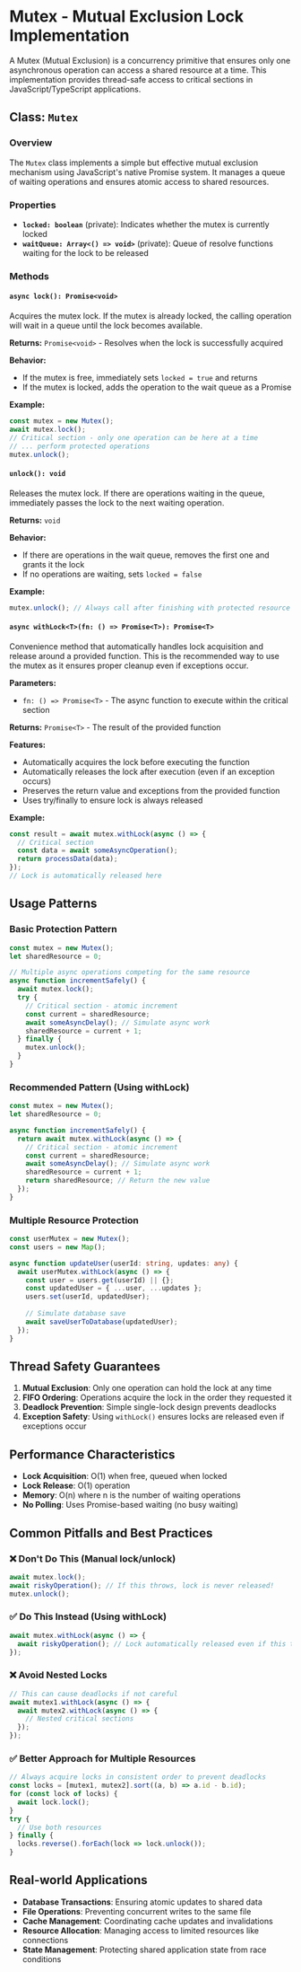 # Mutex - Mutual Exclusion Lock Implementation

A Mutex (Mutual Exclusion) is a concurrency primitive that ensures only one asynchronous operation can access a shared resource at a time. This implementation provides thread-safe access to critical sections in JavaScript/TypeScript applications.

## Class: `Mutex`

### Overview

The `Mutex` class implements a simple but effective mutual exclusion mechanism using JavaScript's native Promise system. It manages a queue of waiting operations and ensures atomic access to shared resources.

### Properties

- **`locked: boolean`** (private): Indicates whether the mutex is currently locked
- **`waitQueue: Array<() => void>`** (private): Queue of resolve functions waiting for the lock to be released

### Methods

#### `async lock(): Promise<void>`

Acquires the mutex lock. If the mutex is already locked, the calling operation will wait in a queue until the lock becomes available.

**Returns:** `Promise<void>` - Resolves when the lock is successfully acquired

**Behavior:**
- If the mutex is free, immediately sets `locked = true` and returns
- If the mutex is locked, adds the operation to the wait queue as a Promise

**Example:**
```typescript
const mutex = new Mutex();
await mutex.lock();
// Critical section - only one operation can be here at a time
// ... perform protected operations
mutex.unlock();
```

#### `unlock(): void`

Releases the mutex lock. If there are operations waiting in the queue, immediately passes the lock to the next waiting operation.

**Returns:** `void`

**Behavior:**
- If there are operations in the wait queue, removes the first one and grants it the lock
- If no operations are waiting, sets `locked = false`

**Example:**
```typescript
mutex.unlock(); // Always call after finishing with protected resource
```

#### `async withLock<T>(fn: () => Promise<T>): Promise<T>`

Convenience method that automatically handles lock acquisition and release around a provided function. This is the recommended way to use the mutex as it ensures proper cleanup even if exceptions occur.

**Parameters:**
- `fn: () => Promise<T>` - The async function to execute within the critical section

**Returns:** `Promise<T>` - The result of the provided function

**Features:**
- Automatically acquires the lock before executing the function
- Automatically releases the lock after execution (even if an exception occurs)
- Preserves the return value and exceptions from the provided function
- Uses try/finally to ensure lock is always released

**Example:**
```typescript
const result = await mutex.withLock(async () => {
  // Critical section
  const data = await someAsyncOperation();
  return processData(data);
});
// Lock is automatically released here
```

## Usage Patterns

### Basic Protection Pattern

```typescript
const mutex = new Mutex();
let sharedResource = 0;

// Multiple async operations competing for the same resource
async function incrementSafely() {
  await mutex.lock();
  try {
    // Critical section - atomic increment
    const current = sharedResource;
    await someAsyncDelay(); // Simulate async work
    sharedResource = current + 1;
  } finally {
    mutex.unlock();
  }
}
```

### Recommended Pattern (Using withLock)

```typescript
const mutex = new Mutex();
let sharedResource = 0;

async function incrementSafely() {
  return await mutex.withLock(async () => {
    // Critical section - atomic increment
    const current = sharedResource;
    await someAsyncDelay(); // Simulate async work
    sharedResource = current + 1;
    return sharedResource; // Return the new value
  });
}
```

### Multiple Resource Protection

```typescript
const userMutex = new Mutex();
const users = new Map();

async function updateUser(userId: string, updates: any) {
  await userMutex.withLock(async () => {
    const user = users.get(userId) || {};
    const updatedUser = { ...user, ...updates };
    users.set(userId, updatedUser);
    
    // Simulate database save
    await saveUserToDatabase(updatedUser);
  });
}
```

## Thread Safety Guarantees

1. **Mutual Exclusion**: Only one operation can hold the lock at any time
2. **FIFO Ordering**: Operations acquire the lock in the order they requested it
3. **Deadlock Prevention**: Simple single-lock design prevents deadlocks
4. **Exception Safety**: Using `withLock()` ensures locks are released even if exceptions occur

## Performance Characteristics

- **Lock Acquisition**: O(1) when free, queued when locked
- **Lock Release**: O(1) operation
- **Memory**: O(n) where n is the number of waiting operations
- **No Polling**: Uses Promise-based waiting (no busy waiting)

## Common Pitfalls and Best Practices

### ❌ Don't Do This (Manual lock/unlock)
```typescript
await mutex.lock();
await riskyOperation(); // If this throws, lock is never released!
mutex.unlock();
```

### ✅ Do This Instead (Using withLock)
```typescript
await mutex.withLock(async () => {
  await riskyOperation(); // Lock automatically released even if this throws
});
```

### ❌ Avoid Nested Locks
```typescript
// This can cause deadlocks if not careful
await mutex1.withLock(async () => {
  await mutex2.withLock(async () => {
    // Nested critical sections
  });
});
```

### ✅ Better Approach for Multiple Resources
```typescript
// Always acquire locks in consistent order to prevent deadlocks
const locks = [mutex1, mutex2].sort((a, b) => a.id - b.id);
for (const lock of locks) {
  await lock.lock();
}
try {
  // Use both resources
} finally {
  locks.reverse().forEach(lock => lock.unlock());
}
```

## Real-world Applications

- **Database Transactions**: Ensuring atomic updates to shared data
- **File Operations**: Preventing concurrent writes to the same file
- **Cache Management**: Coordinating cache updates and invalidations
- **Resource Allocation**: Managing access to limited resources like connections
- **State Management**: Protecting shared application state from race conditions
